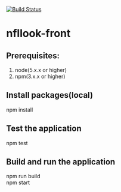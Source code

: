 [![Build Status](https://travis-ci.org/rafciesielski/nfllook-front.svg?branch=master)](https://travis-ci.org/rafciesielski/nfllook-front)

# nfllook-front

## Prerequisites:
1. node(5.x.x or higher)
2. npm(3.x.x or higher)

## Install packages(local)
npm install

## Test the application
npm test

## Build and run the application
npm run build  
npm start
